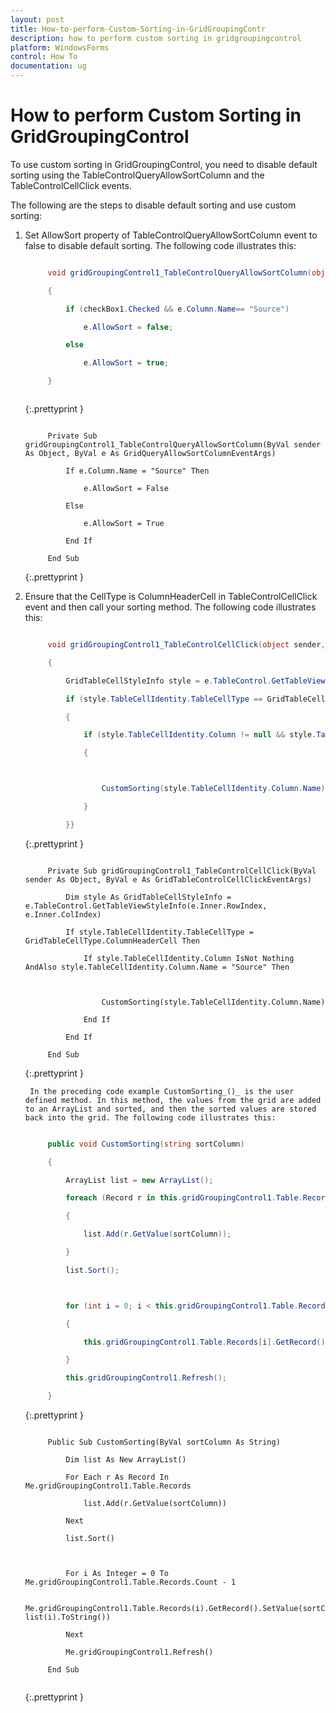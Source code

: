 ```yaml
---
layout: post
title: How-to-perform-Custom-Sorting-in-GridGroupingContr
description: how to perform custom sorting in gridgroupingcontrol
platform: WindowsForms
control: How To
documentation: ug
---
```


# How to perform Custom Sorting in GridGroupingControl

To use custom sorting in GridGroupingControl, you need to disable default sorting using the TableControlQueryAllowSortColumn and the TableControlCellClick events. 

The following are the steps to disable default sorting and use custom sorting:

1. Set AllowSort property of TableControlQueryAllowSortColumn event to false to disable default sorting. The following code illustrates this:

   ~~~ cs

		void gridGroupingControl1_TableControlQueryAllowSortColumn(object sender, GridQueryAllowSortColumnEventArgs e)

        {

            if (checkBox1.Checked && e.Column.Name== "Source")

                e.AllowSort = false;

            else

                e.AllowSort = true;

        }



   ~~~
   {:.prettyprint }

   ~~~ vbnet

		Private Sub gridGroupingControl1_TableControlQueryAllowSortColumn(ByVal sender As Object, ByVal e As GridQueryAllowSortColumnEventArgs)

            If e.Column.Name = "Source" Then

                e.AllowSort = False

            Else

                e.AllowSort = True

            End If

        End Sub

   ~~~
   {:.prettyprint }



2. Ensure that the CellType is ColumnHeaderCell in TableControlCellClick event and then call your sorting method. The following code illustrates this:

   ~~~ cs
   
		void gridGroupingControl1_TableControlCellClick(object sender, GridTableControlCellClickEventArgs e)

        {

            GridTableCellStyleInfo style = e.TableControl.GetTableViewStyleInfo(e.Inner.RowIndex, e.Inner.ColIndex);

            if (style.TableCellIdentity.TableCellType == GridTableCellType.ColumnHeaderCell)

            {

                if (style.TableCellIdentity.Column != null && style.TableCellIdentity.Column.Name == "Source")

                {



                    CustomSorting(style.TableCellIdentity.Column.Name);

                }                

            }}

   ~~~
   {:.prettyprint }

   ~~~ vbnet

		Private Sub gridGroupingControl1_TableControlCellClick(ByVal sender As Object, ByVal e As GridTableControlCellClickEventArgs)

            Dim style As GridTableCellStyleInfo = e.TableControl.GetTableViewStyleInfo(e.Inner.RowIndex, e.Inner.ColIndex)

            If style.TableCellIdentity.TableCellType = GridTableCellType.ColumnHeaderCell Then

                If style.TableCellIdentity.Column IsNot Nothing AndAlso style.TableCellIdentity.Column.Name = "Source" Then



                    CustomSorting(style.TableCellIdentity.Column.Name)

                End If

            End If

        End Sub

   ~~~
   {:.prettyprint }




		In the preceding code example CustomSorting_()_ is the user defined method. In this method, the values from the grid are added to an ArrayList and sorted, and then the sorted values are stored back into the grid. The following code illustrates this:

   ~~~ cs

		public void CustomSorting(string sortColumn)

        {

            ArrayList list = new ArrayList();

            foreach (Record r in this.gridGroupingControl1.Table.Records)

            {

                list.Add(r.GetValue(sortColumn));

            }

            list.Sort();



            for (int i = 0; i < this.gridGroupingControl1.Table.Records.Count; i++)

            {

                this.gridGroupingControl1.Table.Records[i].GetRecord().SetValue(sortColumn, list[i].ToString());

            }

            this.gridGroupingControl1.Refresh();

        }


   ~~~
   {:.prettyprint }



   ~~~ vbnet

		Public Sub CustomSorting(ByVal sortColumn As String)

            Dim list As New ArrayList()

            For Each r As Record In Me.gridGroupingControl1.Table.Records

                list.Add(r.GetValue(sortColumn))

            Next

            list.Sort()



            For i As Integer = 0 To Me.gridGroupingControl1.Table.Records.Count - 1

                Me.gridGroupingControl1.Table.Records(i).GetRecord().SetValue(sortColumn, list(i).ToString())

            Next

            Me.gridGroupingControl1.Refresh()

        End Sub


   ~~~
   {:.prettyprint }


